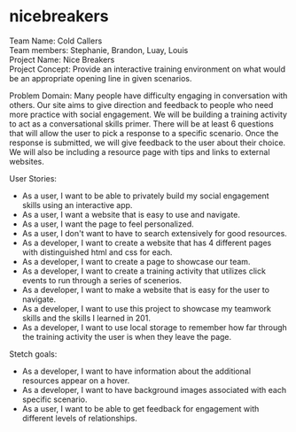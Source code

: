 # nicebreakers

Team Name: Cold Callers <br>
Team members: Stephanie, Brandon, Luay, Louis <br>
Project Name: Nice Breakers <br>
Project Concept: Provide an interactive training environment on what would be an appropriate opening line in given scenarios. <br>

Problem Domain: Many people have difficulty engaging in conversation with others. Our site aims to give direction and feedback to people who need more practice with social engagement. We will be building a training activity to act as a conversational skills primer. There will be at least 6 questions that will allow the user to pick a response to a specific scenario. Once the response is submitted, we will give feedback to the user about their choice. We will also be including a resource page with tips and links to external websites.

User Stories:
* As a user, I want to be able to privately build my social engagement skills using an interactive app.
* As a user, I want a website that is easy to use and navigate.
* As a user, I want the page to feel personalized.
* As a user, I don't want to have to search extensively for good resources.
* As a developer, I want to create a website that has 4 different pages with distinguished html and css for each.
* As a developer, I want to create a page to showcase our team.
* As a developer, I want to create a training activity that utilizes click events to run through a series of scenerios.
* As a developer, I want to make a website that is easy for the user to navigate.
* As a developer, I want to use this project to showcase my teamwork skills and the skills I learned in 201.
* As a developer, I want to use local storage to remember how far through the training activity the user is when they leave the page.

Stetch goals:
* As a developer, I want to have information about the additional resources appear on a hover.
* As a developer, I want to have background images associated with each specific scenario.
* As a user, I want to be able to get feedback for engagement with different levels of relationships.


